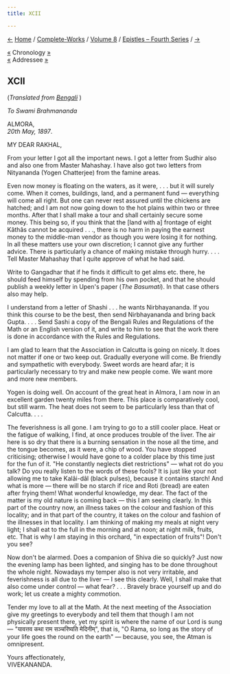 ```yaml
---
title: XCII

---
```

<div>

[←](091_miss_noble.htm) [Home](../../../index.htm) /
[Complete-Works](../../complete_works.htm) / [Volume
8](../volume_8_contents.htm) / [Epistles – Fourth
Series](epistles_fourth_series_contents.htm) / [→](093_sudhir.htm)

  

[«](091_miss_noble.htm) Chronology
[»](../../volume_8/epistles_fourth_series/093_sudhir.htm)  
[«](089_rakhal.htm) Addressee
[»](../../volume_6/epistles_second_series/127_rakhal.htm)

## XCII

(*Translated from [Bengali](b7337e8092.pdf)* )

*To Swami Brahmananda*

ALMORA,  
*20th May, 1897*.

MY DEAR RAKHAL,

From your letter I got all the important news. I got a letter from
Sudhir also and also one from Master Mahashay. I have also got two
letters from Nityananda (Yogen Chatterjee) from the famine areas.

Even now money is floating on the waters, as it were, . . . but it will
surely come. When it comes, buildings, land, and a permanent fund —
everything will come all right. But one can never rest assured until the
chickens are hatched; and I am not now going down to the hot plains
within two or three months. After that I shall make a tour and shall
certainly secure some money. This being so, if you think that the \[land
with a\] frontage of eight Kâthâs cannot be acquired . . ., there is no
harm in paying the earnest money to the middle-man vendor as though you
were losing it for nothing. In all these matters use your own
discretion; I cannot give any further advice. There is particularly a
chance of making mistake through hurry. . . . Tell Master Mahashay that
I quite approve of what he had said.

Write to Gangadhar that if he finds it difficult to get alms etc. there,
he should feed himself by spending from his own pocket, and that he
should publish a weekly letter in Upen's paper (*The Basumati*). In that
case others also may help.

I understand from a letter of Shashi . . . he wants Nirbhayananda. If
you think this course to be the best, then send Nirbhayananda and bring
back Gupta. . . . Send Sashi a copy of the Bengali Rules and Regulations
of the Math or an English version of it, and write to him to see that
the work there is done in accordance with the Rules and Regulations.

I am glad to learn that the Association in Calcutta is going on nicely.
It does not matter if one or two keep out. Gradually everyone will come.
Be friendly and sympathetic with everybody. Sweet words are heard afar;
it is particularly necessary to try and make new people come. We want
more and more new members.

Yogen is doing well. On account of the great heat in Almora, I am now in
an excellent garden twenty miles from there. This place is comparatively
cool, but still warm. The heat does not seem to be particularly less
than that of Calcutta. . . .

The feverishness is all gone. I am trying to go to a still cooler place.
Heat or the fatigue of walking, I find, at once produces trouble of the
liver. The air here is so dry that there is a burning sensation in the
nose all the time, and the tongue becomes, as it were, a chip of wood.
You have stopped criticising; otherwise I would have gone to a colder
place by this time just for the fun of it. "He constantly neglects diet
restrictions" — what rot do you talk? Do you really listen to the words
of these fools? It is just like your not allowing me to take Kalâi-dâl
(black pulses), because it contains starch! And what is more — there
will be no starch if rice and Roti (bread) are eaten after frying them!
What wonderful knowledge, my dear. The fact of the matter is my old
nature is coming back — this I am seeing clearly. In this part of the
country now, an illness takes on the colour and fashion of this
locality; and in that part of the country, it takes on the colour and
fashion of the illnesses in that locality. I am thinking of making my
meals at night very light; I shall eat to the full in the morning and at
noon; at night milk, fruits, etc. That is why I am staying in this
orchard, "in expectation of fruits"! Don't you see?

Now don't be alarmed. Does a companion of Shiva die so quickly? Just now
the evening lamp has been lighted, and singing has to be done throughout
the whole night. Nowadays my temper also is not very irritable, and
feverishness is all due to the liver — I see this clearly. Well, I shall
make that also come under control — what fear? . . . Bravely brace
yourself up and do work; let us create a mighty commotion.

Tender my love to all at the Math. At the next meeting of the
Association give my greetings to everybody and tell them that though I
am not physically present there, yet my spirit is where the name of our
Lord is sung — "यावत्तव कथा राम सञ्चरिष्यति मेदिनीम्", that is, "O Rama,
so long as the story of your life goes the round on the earth" —
because, you see, the Atman is omnipresent.

Yours affectionately,  
VIVEKANANDA.

</div>
